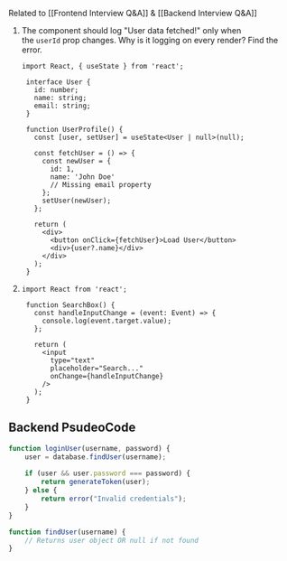 Related to [[Frontend Interview Q&A]] & [[Backend Interview Q&A]]
1. The component should log "User data fetched!" only when the `userId` prop changes. Why is it logging on every render? Find the error.
   
   ```tsx
   import React, { useState } from 'react';

	interface User {
	  id: number;
	  name: string;
	  email: string;
	}

	function UserProfile() {
	  const [user, setUser] = useState<User | null>(null);
	
	  const fetchUser = () => {
	    const newUser = {
	      id: 1,
	      name: 'John Doe'
	      // Missing email property
	    };
	    setUser(newUser); 
	  };
	
	  return (
	    <div>
	      <button onClick={fetchUser}>Load User</button>
	      <div>{user?.name}</div>
	    </div>
	  );
	}
   ```
2. 
   ```tsx
   import React from 'react';

	function SearchBox() {
	  const handleInputChange = (event: Event) => { 
	    console.log(event.target.value);
	  };
	
	  return (
	    <input 
	      type="text" 
	      placeholder="Search..."
	      onChange={handleInputChange} 
	    />
	  );
	}
   ```


## Backend PsudeoCode

```ts
function loginUser(username, password) {
    user = database.findUser(username);
    
    if (user && user.password === password) {
        return generateToken(user);
    } else {
        return error("Invalid credentials");
    }
}

function findUser(username) {
    // Returns user object OR null if not found
}
```